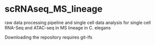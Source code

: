# scRNAseq_MS_lineage
raw data processing pipeline and single cell data analysis for single cell RNA-Seq and ATAC-seq in MS lineage in C. elegans

Downloading the repository requires git-lfs



